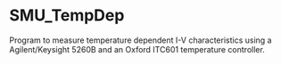 # SMU_TempDep
Program to measure temperature dependent I-V characteristics using a Agilent/Keysight 5260B and an Oxford ITC601 temperature controller.
